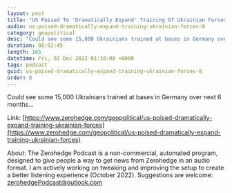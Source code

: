 ```yaml
---
layout: post
title: "US Poised To 'Dramatically Expand' Training Of Ukrainian Forces"
audio: us-poised-dramatically-expand-training-ukrainian-forces-0
category: geopolitical
desc: "Could see some 15,000 Ukrainians trained at bases in Germany over next 6 months..."
duration: 00:02:45
length: 165
datetime: Fri, 02 Dec 2022 01:10:00 +0000
tags: podcast
guid: us-poised-dramatically-expand-training-ukrainian-forces-0
order: 0
---
```

Could see some 15,000 Ukrainians trained at bases in Germany over next 6 months...

Link: [https://www.zerohedge.com/geopolitical/us-poised-dramatically-expand-training-ukrainian-forces](https://www.zerohedge.com/geopolitical/us-poised-dramatically-expand-training-ukrainian-forces)

About: The Zerohedge Podcast is a non-commercial, automated program, designed to give people a way to get news from Zerohedge in an audio format.  I am actively working on tweaking and improving the setup to create a better listening experience (October 2022).  Suggestions are welcome: [zerohedgePodcast@outlook.com](mailto:zerohedgePodcast@outlook.com)